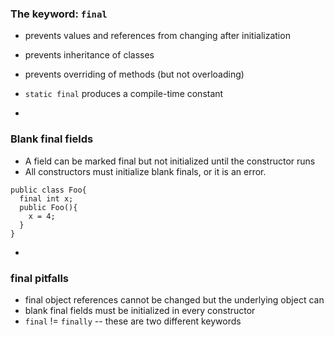 ### The keyword: `final`

- prevents values and references from changing after initialization
- prevents inheritance of classes
- prevents overriding of methods (but not overloading)
- `static final` produces a compile-time constant

-
### Blank final fields

- A field can be marked final but not initialized until the constructor runs
- All constructors must initialize blank finals, or it is an error.

```
public class Foo{
  final int x;
  public Foo(){
    x = 4;
  }
}
```

-
### final pitfalls

- final object references cannot be changed but the underlying object can  
- blank final fields must be initialized in every constructor
- `final` != `finally` -- these are two different keywords
